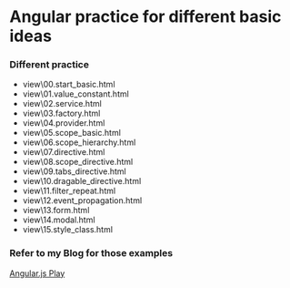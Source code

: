 # Angular practice for different basic ideas

### Different practice

* view\00.start_basic.html
* view\01.value_constant.html
* view\02.service.html
* view\03.factory.html
* view\04.provider.html
* view\05.scope_basic.html
* view\06.scope_hierarchy.html
* view\07.directive.html
* view\08.scope_directive.html
* view\09.tabs_directive.html
* view\10.dragable_directive.html
* view\11.filter_repeat.html
* view\12.event_propagation.html
* view\13.form.html
* view\14.modal.html
* view\15.style_class.html

### Refer to my Blog for those examples
[Angular.js Play](http://www.olojiang.com/jiwei/list?tag=Angular.js&sort=title&direction=up&page=1)